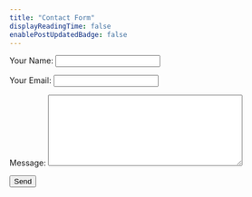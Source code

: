 ```yaml
---
title: "Contact Form"
displayReadingTime: false
enablePostUpdatedBadge: false
---
```

<form name="contact" method="POST" data-netlify="true">
  <p><label>Your Name: <input type="text" name="name" /></label>
  </p>
  <p><label>Your Email: <input type="email" name="email" /></label>
  </p>
  <p><label>Message: <textarea cols="40" rows="8" name="message"></textarea></label>
  </p>
  <p>
    <button type="submit">Send</button>
  </p>
</form>
